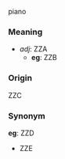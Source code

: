 piano
### Meaning
+ _adj_: ZZA
    + __eg__: ZZB

### Origin

ZZC

### Synonym

__eg__: ZZD

+ ZZE


